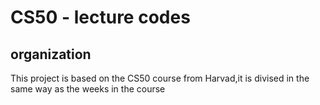 # CS50 - lecture codes

## organization

This project is based on the CS50 course from Harvad,it is divised in the same way as the weeks in the course